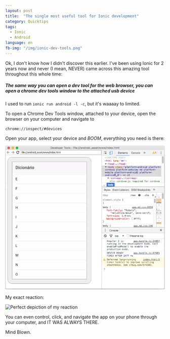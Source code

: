 ```yaml
---
layout: post
title:  "The single most useful tool for Ionic development"
category: Quicktips
tags:
  - Ionic
  - Android
language: en
fb-img: "/img/ionic-dev-tools.png"
---
```


Ok, I don't know how I didn't discover this earlier. I've been using Ionic for 2 years now and never (I mean, NEVER) came across this amazing tool throughout this whole time:

##### The same way you can open a dev tool for the web browser, you can open a chrome dev tools window to the attached usb device

I used to run `ionic run android -l -c`, but it's waaaay to limited.

To open a Chrome Dev Tools window, attached to your device, open the browser on your computer and navigate to

```
chrome://inspect/‪#‎devices‬
```

Open your app, select your device and *BOOM*, everything you need is there:

![OMG SO PRETTY](/img/ionic-dev-tools.png)

My exact reaction:

![Perfect depiction of my reaction](https://media.giphy.com/media/LDYDYu9gRpNLi/giphy.gif)

You can even control, click, and navigate the app on your phone through your computer, and IT WAS ALWAYS THERE.

Mind Blown.
